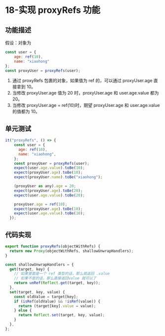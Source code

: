 # 18-实现 proxyRefs 功能

## 功能描述

假设：对象为

```javascript
const user = {
    age: ref(10),
    name: "xiaohong"
};  
const proxyUser = proxyRefs(user);
```

1. 通过 proxyRefs 包裹的对象，如果值为 ref 的，可以通过 proxyUser.age 直接拿到 10。
2. 当修改 proxyUser.age 值为 20 时，proxyUser.age 和 user.age.value 都为 20。
3. 当修改 proxyUser.age = ref(10)时，期望 proxyUser.age 和 user.age.value 的值都为 10。

## 单元测试

```javascript
it("proxyRefs", () => {
    const user = {
      age: ref(10),
      name: "xiaohong",
    };
    const proxyUser = proxyRefs(user);
    expect(user.age.value).toBe(10);
    expect(proxyUser.age).toBe(10);
    expect(proxyUser.name).toBe("xiaohong");

    (proxyUser as any).age = 20;
    expect(proxyUser.age).toBe(20);
    expect(user.age.value).toBe(20);

    proxyUser.age = ref(10);
    expect(proxyUser.age).toBe(10);
    expect(user.age.value).toBe(10);
  });
```

## 代码实现

```javascript
export function proxyRefs(objectWithRefs) {
  return new Proxy(objectWithRefs, shallowUnwrapHandlers);
}

const shallowUnwrapHandlers = {
  get(target, key) {
    // 如果里面是一个 ref 类型的话，那么就返回 .value
    // 如果不是的话，那么直接返回value 就可以了
    return unRef(Reflect.get(target, key));
  },
  set(target, key, value) {
    const oldValue = target[key];
    if (isRef(oldValue) && !isRef(value)) {
      return (target[key].value = value);
    } else {
      return Reflect.set(target, key, value);
    }
  },
};
```

